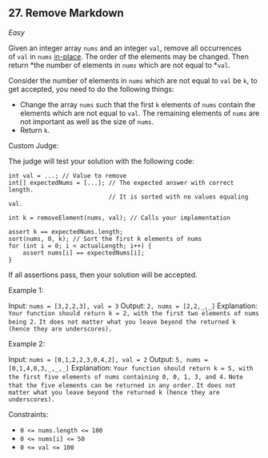 ## 27. Remove Markdown

_Easy_

Given an integer array `nums` and an integer `val`, remove all occurrences of `val` in `nums` [in-place](https://en.wikipedia.org/wiki/In-place_algorithm). The order of the elements may be changed. Then return *the number of elements in *`nums`* which are not equal to *`val`.

Consider the number of elements in `nums` which are not equal to `val` be `k`, to get accepted, you need to do the following things:

-   Change the array `nums` such that the first `k` elements of `nums` contain the elements which are not equal to `val`. The remaining elements of `nums` are not important as well as the size of `nums`.
-   Return `k`.

Custom Judge:

The judge will test your solution with the following code:

```int[] nums = [...]; // Input array
int val = ...; // Value to remove
int[] expectedNums = [...]; // The expected answer with correct length.
                            // It is sorted with no values equaling val.

int k = removeElement(nums, val); // Calls your implementation

assert k == expectedNums.length;
sort(nums, 0, k); // Sort the first k elements of nums
for (int i = 0; i < actualLength; i++) {
    assert nums[i] == expectedNums[i];
} 
```

If all assertions pass, then your solution will be accepted.

Example 1:

Input: `nums = [3,2,2,3], val = 3`
Output: `2, nums = [2,2,_,_]`
Explanation: `Your function should return k = 2, with the first two elements of nums being 2.`
`It does not matter what you leave beyond the returned k (hence they are underscores).`

Example 2:

Input: `nums = [0,1,2,2,3,0,4,2], val = 2`
Output: `5, nums = [0,1,4,0,3,_,_,_]`
Explanation: `Your function should return k = 5, with the first five elements of nums containing 0, 0, 1, 3, and 4.`
`Note that the five elements can be returned in any order.`
`It does not matter what you leave beyond the returned k (hence they are underscores).`

Constraints:

-   `0 <= nums.length <= 100`
-   `0 <= nums[i] <= 50`
-   `0 <= val <= 100`